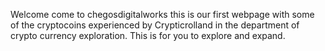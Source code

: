 Welcome come to chegosdigitalworks this is our first webpage with some of the cryptocoins experienced by Crypticrolland in the department of crypto currency exploration. This is for you to explore and expand. 
